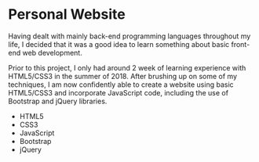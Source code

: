 # Personal Website
Having dealt with mainly back-end programming languages throughout my life, I decided that it was a good idea to learn something about 
basic front-end web development.  

Prior to this project, I only had around 2 week of learning experience with HTML5/CSS3 in the summer of 2018. After brushing up on some 
of my techniques, I am now confidently able to create a website using basic HTML5/CSS3 and incorporate JavaScript code, including the use 
of Bootstrap and jQuery libraries.  

- HTML5
- CSS3
- JavaScript
- Bootstrap
- jQuery

